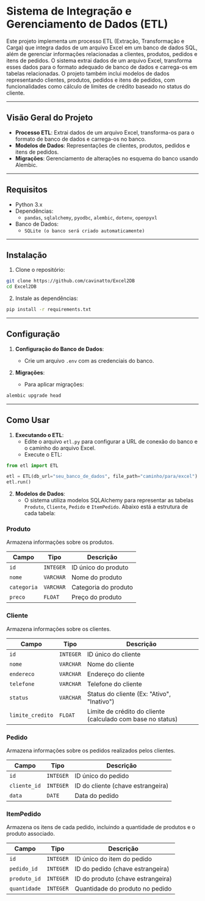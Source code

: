 
# Sistema de Integração e Gerenciamento de Dados (ETL)

Este projeto implementa um processo ETL (Extração, Transformação e Carga) que integra dados de um arquivo Excel em um banco de dados SQL, além de gerenciar informações relacionadas a clientes, produtos, pedidos e itens de pedidos. O sistema extrai dados de um arquivo Excel, transforma esses dados para o formato adequado de banco de dados e carrega-os em tabelas relacionadas. O projeto também inclui modelos de dados representando clientes, produtos, pedidos e itens de pedidos, com funcionalidades como cálculo de limites de crédito baseado no status do cliente.

---

## **Visão Geral do Projeto**

- **Processo ETL**: Extrai dados de um arquivo Excel, transforma-os para o formato de banco de dados e carrega-os no banco.
- **Modelos de Dados**: Representações de clientes, produtos, pedidos e itens de pedidos.
- **Migrações**: Gerenciamento de alterações no esquema do banco usando Alembic.

---

## **Requisitos**

- Python 3.x
- Dependências:
  - `pandas`, `sqlalchemy`, `pyodbc`, `alembic`, `dotenv`, `openpyxl`
- Banco de Dados:
  - `SQLite (o banco será criado automaticamente)`
---

## **Instalação**

1. Clone o repositório:

```bash
git clone https://github.com/cavinatto/Excel2DB
cd Excel2DB
```

2. Instale as dependências:

```bash
pip install -r requirements.txt
```

---

## **Configuração**

1. **Configuração do Banco de Dados**:
   - Crie um arquivo `.env` com as credenciais do banco.

2. **Migrações**:
   - Para aplicar migrações:

```bash
alembic upgrade head
```

---

## **Como Usar**

1. **Executando o ETL**:
   - Edite o arquivo `etl.py` para configurar a URL de conexão do banco e o caminho do arquivo Excel.
   - Execute o ETL:

```python
from etl import ETL

etl = ETL(db_url="seu_banco_de_dados", file_path="caminho/para/excel")
etl.run()
```

2. **Modelos de Dados**:
   - O sistema utiliza modelos SQLAlchemy para representar as tabelas `Produto`, `Cliente`, `Pedido` e `ItemPedido`. Abaixo está a estrutura de cada tabela:

### **Produto**
Armazena informações sobre os produtos.

| Campo        | Tipo         | Descrição                       |
|--------------|--------------|---------------------------------|
| `id`         | `INTEGER`    | ID único do produto             |
| `nome`       | `VARCHAR`    | Nome do produto                 |
| `categoria`  | `VARCHAR`    | Categoria do produto            |
| `preco`      | `FLOAT`      | Preço do produto                |

### **Cliente**
Armazena informações sobre os clientes.

| Campo         | Tipo        | Descrição                             |
|---------------|-------------|---------------------------------------|
| `id`          | `INTEGER`   | ID único do cliente                   |
| `nome`        | `VARCHAR`   | Nome do cliente                       |
| `endereco`    | `VARCHAR`   | Endereço do cliente                   |
| `telefone`    | `VARCHAR`   | Telefone do cliente                   |
| `status`      | `VARCHAR`   | Status do cliente (Ex: "Ativo", "Inativo") |
| `limite_credito` | `FLOAT`   | Limite de crédito do cliente (calculado com base no status) |

### **Pedido**
Armazena informações sobre os pedidos realizados pelos clientes.

| Campo       | Tipo        | Descrição                               |
|-------------|-------------|-----------------------------------------|
| `id`        | `INTEGER`   | ID único do pedido                      |
| `cliente_id`| `INTEGER`   | ID do cliente (chave estrangeira)       |
| `data`      | `DATE`      | Data do pedido                          |

### **ItemPedido**
Armazena os itens de cada pedido, incluindo a quantidade de produtos e o produto associado.

| Campo       | Tipo        | Descrição                               |
|-------------|-------------|-----------------------------------------|
| `id`        | `INTEGER`   | ID único do item do pedido              |
| `pedido_id` | `INTEGER`   | ID do pedido (chave estrangeira)        |
| `produto_id`| `INTEGER`   | ID do produto (chave estrangeira)       |
| `quantidade`| `INTEGER`   | Quantidade do produto no pedido         |

